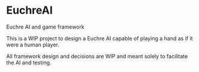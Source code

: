# EuchreAI
Euchre AI and game framework 

This is a WIP project to design a Euchre AI capable of playing a hand as if it were a human player.

All framework design and decisions are WIP and meant solely to facilitate the AI and testing.
